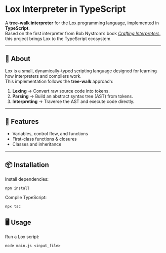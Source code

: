 # Lox Interpreter in TypeScript

A **tree-walk interpreter** for the Lox programming language, implemented in **TypeScript**.  
Based on the first interpreter from Bob Nystrom’s book *[Crafting Interpreters](https://craftinginterpreters.com/)*,
this project brings Lox to the TypeScript ecosystem.

---

## 📜 About

Lox is a small, dynamically-typed scripting language designed for learning how interpreters and compilers work.  
This implementation follows the **tree-walk** approach:

1. **Lexing** → Convert raw source code into tokens.
2. **Parsing** → Build an abstract syntax tree (AST) from tokens.
3. **Interpreting** → Traverse the AST and execute code directly.

---

## 🚀 Features

- Variables, control flow, and functions
- First-class functions & closures
- Classes and inheritance

---

## 📦 Installation

Install dependencies:

```
npm install
```

Compile TypeScript:

```
npx tsc
```

## 🖥 Usage

Run a Lox script:

```
node main.js <input_file>
```